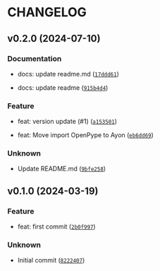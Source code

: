 # CHANGELOG

## v0.2.0 (2024-07-10)

### Documentation

* docs: update readme.md ([`17ddd61`](https://github.com/LoopsCreativeStudio/ayon-perforce/commit/17ddd6178bc1c50aca249a62dc43fa821b571aff))

* docs: update readme ([`915b4d4`](https://github.com/LoopsCreativeStudio/ayon-perforce/commit/915b4d4f853fede50c6e74f5bb0126c207b1e6a4))

### Feature

* feat: version update (#1) ([`a153501`](https://github.com/LoopsCreativeStudio/ayon-perforce/commit/a153501e0e6afbc1312f440a2770ec16e4f7b8a3))

* feat: Move import OpenPype to Ayon ([`eb6dd69`](https://github.com/LoopsCreativeStudio/ayon-perforce/commit/eb6dd693b77edd2cda4ecbc3151f95b8a953cf9c))

### Unknown

* Update README.md ([`9bfe258`](https://github.com/LoopsCreativeStudio/ayon-perforce/commit/9bfe2582c0b50c44db89f0b653058eeda06c55f6))

## v0.1.0 (2024-03-19)

### Feature

* feat: first commit ([`2b0f997`](https://github.com/LoopsCreativeStudio/ayon-perforce/commit/2b0f9973fa4aca0f2c7b4663f5e56be5909b023c))

### Unknown

* Initial commit ([`8222407`](https://github.com/LoopsCreativeStudio/ayon-perforce/commit/8222407518a479c73041a531f1f1bbbfdf682eb3))
